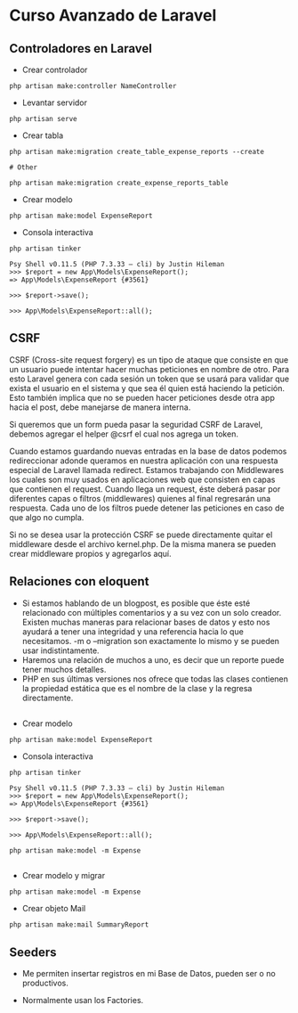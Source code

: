 # Curso Avanzado de Laravel

## Controladores en Laravel


- Crear controlador

```
php artisan make:controller NameController
```

- Levantar servidor

```
php artisan serve
```

- Crear tabla

```
php artisan make:migration create_table_expense_reports --create

# Other

php artisan make:migration create_expense_reports_table
```

- Crear modelo

```
php artisan make:model ExpenseReport
```

- Consola interactiva

```
php artisan tinker

Psy Shell v0.11.5 (PHP 7.3.33 — cli) by Justin Hileman
>>> $report = new App\Models\ExpenseReport();
=> App\Models\ExpenseReport {#3561}

>>> $report->save();

>>> App\Models\ExpenseReport::all();
```

## CSRF

CSRF (Cross-site request forgery) es un tipo de ataque que consiste en que un usuario puede intentar hacer muchas peticiones en nombre de otro. Para esto Laravel genera con cada sesión un token que se usará para validar que exista el usuario en el sistema y que sea él quien está haciendo la petición. Esto también implica que no se pueden hacer peticiones desde otra app hacia el post, debe manejarse de manera interna.

Si queremos que un form pueda pasar la seguridad CSRF de Laravel, debemos agregar el helper @csrf el cual nos agrega un token.

Cuando estamos guardando nuevas entradas en la base de datos podemos redireccionar adonde queramos en nuestra aplicación con una respuesta especial de Laravel llamada redirect.
Estamos trabajando con Middlewares los cuales son muy usados en aplicaciones web que consisten en capas que contienen el request. Cuando llega un request, éste deberá pasar por diferentes capas o filtros (middlewares) quienes al final regresarán una respuesta. Cada uno de los filtros puede detener las peticiones en caso de que algo no cumpla.

Si no se desea usar la protección CSRF se puede directamente quitar el middleware desde el archivo kernel.php. De la misma manera se pueden crear middleware propios y agregarlos aquí.

## Relaciones con eloquent

- Si estamos hablando de un blogpost, es posible que éste esté relacionado con múltiples comentarios y a su vez con un solo creador. Existen muchas maneras para relacionar bases de datos y esto nos ayudará a tener una integridad y una referencia hacia lo que necesitamos.
-m o –migration son exactamente lo mismo y se pueden usar indistintamente.
- Haremos una relación de muchos a uno, es decir que un reporte puede tener muchos detalles.
- PHP en sus últimas versiones nos ofrece que todas las clases contienen la propiedad estática que es el nombre de la clase y la regresa directamente.

## 

- Crear modelo

```
php artisan make:model ExpenseReport
```

- Consola interactiva

```
php artisan tinker

Psy Shell v0.11.5 (PHP 7.3.33 — cli) by Justin Hileman
>>> $report = new App\Models\ExpenseReport();
=> App\Models\ExpenseReport {#3561}

>>> $report->save();

>>> App\Models\ExpenseReport::all();

php artisan make:model -m Expense
```

## 

- Crear modelo y migrar
 
```
php artisan make:model -m Expense
```

- Crear objeto Mail
 
```
php artisan make:mail SummaryReport
```

## Seeders

- Me permiten insertar registros en mi Base de Datos, pueden ser o no productivos.

- Normalmente usan los Factories.